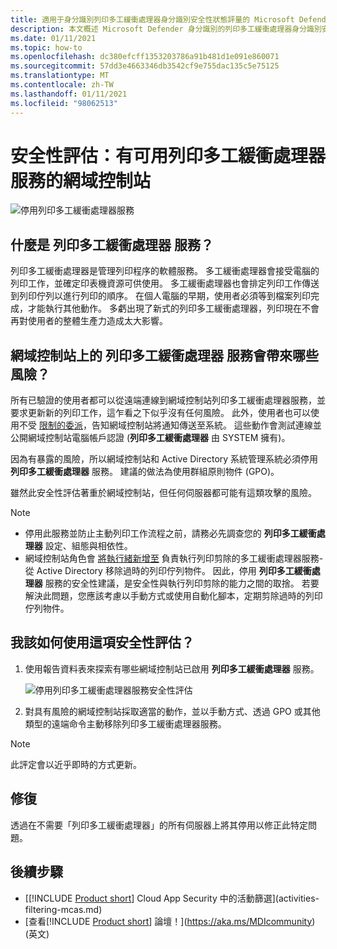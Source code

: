 ```yaml
---
title: 適用于身分識別列印多工緩衝處理器身分識別安全性狀態評量的 Microsoft Defender
description: 本文概述 Microsoft Defender 身分識別的列印多工緩衝處理器身分識別安全性狀態評估報告。
ms.date: 01/11/2021
ms.topic: how-to
ms.openlocfilehash: dc380efcff1353203786a91b481d1e091e860071
ms.sourcegitcommit: 57dd3e4663346db3542cf9e755dac135c5e75125
ms.translationtype: MT
ms.contentlocale: zh-TW
ms.lasthandoff: 01/11/2021
ms.locfileid: "98062513"
---
```

# <a name="security-assessment-domain-controllers-with-print-spooler-service-available"></a>安全性評估：有可用列印多工緩衝處理器服務的網域控制站

![停用列印多工緩衝處理器服務](media/cas-isp-print-spooler-1.png)

## <a name="what-is-the-print-spooler-service"></a>什麼是 **列印多工緩衝處理器** 服務？

列印多工緩衝處理器是管理列印程序的軟體服務。 多工緩衝處理器會接受電腦的列印工作，並確定印表機資源可供使用。 多工緩衝處理器也會排定列印工作傳送到列印佇列以進行列印的順序。 在個人電腦的早期，使用者必須等到檔案列印完成，才能執行其他動作。 多虧出現了新式的列印多工緩衝處理器，列印現在不會再對使用者的整體生產力造成太大影響。

## <a name="what-risks-does-the-print-spooler-service-on-domain-controllers-introduce"></a>網域控制站上的 **列印多工緩衝處理器** 服務會帶來哪些風險？

所有已驗證的使用者都可以從遠端連線到網域控制站列印多工緩衝處理器服務，並要求更新新的列印工作，這乍看之下似乎沒有任何風險。 此外，使用者也可以使用不受 [限制的委派](cas-isp-unconstrained-kerberos.md)，告知網域控制站將通知傳送至系統。 這些動作會測試連線並公開網域控制站電腦帳戶認證 (**列印多工緩衝處理器** 由 SYSTEM 擁有)。

因為有暴露的風險，所以網域控制站和 Active Directory 系統管理系統必須停用 **列印多工緩衝處理器** 服務。 建議的做法為使用群組原則物件 (GPO)。

雖然此安全性評估著重於網域控制站，但任何伺服器都可能有這類攻擊的風險。

> [!NOTE]
>
> - 停用此服務並防止主動列印工作流程之前，請務必先調查您的 **列印多工緩衝處理器** 設定、組態與相依性。
> - 網域控制站角色會 [將執行緒新增至](https://docs.microsoft.com/windows-server/security/windows-services/security-guidelines-for-disabling-system-services-in-windows-server#print-spooler) 負責執行列印剪除的多工緩衝處理器服務-從 Active Directory 移除過時的列印佇列物件。 因此，停用 **列印多工緩衝處理器** 服務的安全性建議，是安全性與執行列印剪除的能力之間的取捨。 若要解決此問題，您應該考慮以手動方式或使用自動化腳本，定期剪除過時的列印佇列物件。

## <a name="how-do-i-use-this-security-assessment"></a>我該如何使用這項安全性評估？

1. 使用報告資料表來探索有哪些網域控制站已啟用 **列印多工緩衝處理器** 服務。

    ![停用列印多工緩衝處理器服務安全性評估](media/cas-isp-print-spooler-2.png)
1. 對具有風險的網域控制站採取適當的動作，並以手動方式、透過 GPO 或其他類型的遠端命令主動移除列印多工緩衝處理器服務。

> [!NOTE]
> 此評定會以近乎即時的方式更新。

## <a name="remediation"></a>修復

透過在不需要「列印多工緩衝處理器」的所有伺服器上將其停用以修正此特定問題。

## <a name="next-steps"></a>後續步驟

- [[!INCLUDE [Product short](includes/product-short.md)] Cloud App Security 中的活動篩選](activities-filtering-mcas.md)
- [查看[!INCLUDE [Product short](includes/product-short.md)] 論壇！](https://aka.ms/MDIcommunity)\(英文\)
